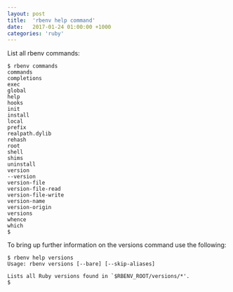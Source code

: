 ```yaml
---
layout: post
title:  'rbenv help command'
date:   2017-01-24 01:00:00 +1000
categories: 'ruby'
---
```


List all rbenv commands:

```
$ rbenv commands
commands
completions
exec
global
help
hooks
init
install
local
prefix
realpath.dylib
rehash
root
shell
shims
uninstall
version
--version
version-file
version-file-read
version-file-write
version-name
version-origin
versions
whence
which
$
```
To bring up further information on the versions command use the following:

```
$ rbenv help versions
Usage: rbenv versions [--bare] [--skip-aliases]

Lists all Ruby versions found in `$RBENV_ROOT/versions/*'.
$
```
